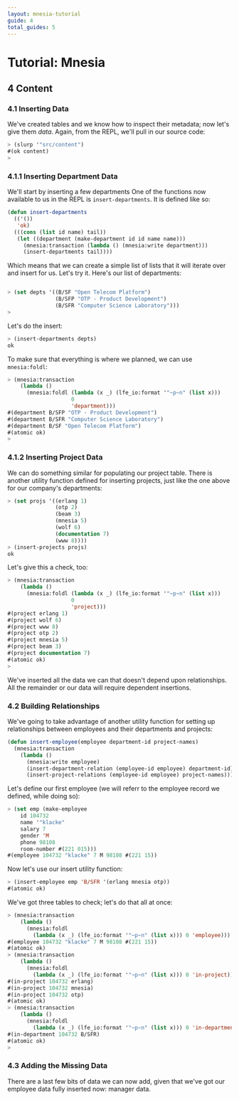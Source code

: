 ```yaml
---
layout: mnesia-tutorial
guide: 4
total_guides: 5
---
```

# Tutorial: Mnesia

## 4 Content

### 4.1 Inserting Data

We've created tables and we know how to inspect their metadata; now let's give
them *data*. Again, from the REPL, we'll pull in our source code:

```cl
> (slurp '"src/content")
#(ok content)
>
```

### 4.1.1 Inserting Department Data

We'll start by inserting a few departments One of the functions now available
to us in the REPL is ``insert-departments``. It is defined like so:

```cl
(defun insert-departments
  (('())
   'ok)
  (((cons (list id name) tail))
   (let ((department (make-department id id name name)))
     (mnesia:transaction (lambda () (mnesia:write department)))
     (insert-departments tail))))
```

Which means that we can create a simple list of lists that it will iterate
over and insert for us. Let's try it. Here's our list of departments:

```cl

> (set depts '((B/SF "Open Telecom Platform")
               (B/SFP "OTP - Product Development")
               (B/SFR "Computer Science Laboratory")))
>
```

Let's do the insert:

```cl
> (insert-departments depts)
ok
```

To make sure that everything is where we planned, we can use ``mnesia:foldl``:

```cl
> (mnesia:transaction
    (lambda ()
      (mnesia:foldl (lambda (x _) (lfe_io:format '"~p~n" (list x)))
                    0
                    'department)))
#(department B/SFP "OTP - Product Development")
#(department B/SFR "Computer Science Laboratory")
#(department B/SF "Open Telecom Platform")
#(atomic ok)
>
```

### 4.1.2 Inserting Project Data

We can do something similar for populating our project table. There is another
utility function defined for inserting projects, just like the one above for
our company's departments:

```cl
> (set projs '((erlang 1)
               (otp 2)
               (beam 3)
               (mnesia 5)
               (wolf 6)
               (documentation 7)
               (www 8))))
> (insert-projects projs)
ok
```

Let's give this a check, too:

```cl
> (mnesia:transaction
    (lambda ()
      (mnesia:foldl (lambda (x _) (lfe_io:format '"~p~n" (list x)))
                    0
                    'project)))
#(project erlang 1)
#(project wolf 6)
#(project www 8)
#(project otp 2)
#(project mnesia 5)
#(project beam 3)
#(project documentation 7)
#(atomic ok)
>
```

We've inserted all the data we can that doesn't depend upon relationships.
All the remainder or our data will require dependent insertions.

### 4.2 Building Relationships

We've going to take advantage of another utility function for setting up
relationships between employees and their departments and projects:

```cl
(defun insert-employee(employee department-id project-names)
  (mnesia:transaction
    (lambda ()
      (mnesia:write employee)
      (insert-department-relation (employee-id employee) department-id)
      (insert-project-relations (employee-id employee) project-names))))
```

Let's define our first employee (we will referr to the employee record we
defined, while doing so):

```cl
> (set emp (make-employee
    id 104732
    name '"klacke"
    salary 7
    gender 'M
    phone 98108
    room-number #(221 015)))
#(employee 104732 "klacke" 7 M 98108 #(221 15))
```

Now let's use our insert utility function:

```cl
> (insert-employee emp 'B/SFR '(erlang mnesia otp))
#(atomic ok)
```

We've got three tables to check; let's do that all at once:

```cl
> (mnesia:transaction
    (lambda ()
      (mnesia:foldl
      	(lambda (x _) (lfe_io:format '"~p~n" (list x))) 0 'employee)))
#(employee 104732 "klacke" 7 M 98108 #(221 15))
#(atomic ok)
> (mnesia:transaction
    (lambda ()
      (mnesia:foldl
      	(lambda (x _) (lfe_io:format '"~p~n" (list x))) 0 'in-project)))
#(in-project 104732 erlang)
#(in-project 104732 mnesia)
#(in-project 104732 otp)
#(atomic ok)
> (mnesia:transaction
    (lambda ()
      (mnesia:foldl
      	(lambda (x _) (lfe_io:format '"~p~n" (list x))) 0 'in-department)))
#(in-department 104732 B/SFR)
#(atomic ok)
>
```


### 4.3 Adding the Missing Data

There are a last few bits of data we can now add, given that we've got our
employee data fully inserted now: manager data.

```cl
```